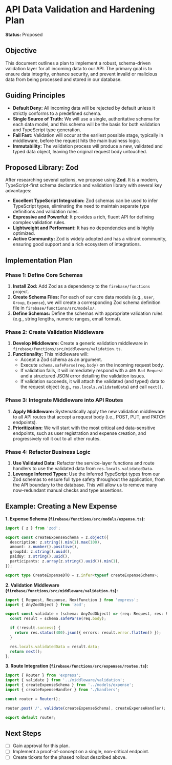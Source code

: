 # API Data Validation and Hardening Plan

**Status:** Proposed

## Objective

This document outlines a plan to implement a robust, schema-driven validation layer for all incoming data to our API. The primary goal is to ensure data integrity, enhance security, and prevent invalid or malicious data from being processed and stored in our database.

## Guiding Principles

- **Default Deny:** All incoming data will be rejected by default unless it strictly conforms to a predefined schema.
- **Single Source of Truth:** We will use a single, authoritative schema for each data model, and this schema will be the basis for both validation and TypeScript type generation.
- **Fail Fast:** Validation will occur at the earliest possible stage, typically in middleware, before the request hits the main business logic.
- **Immutability:** The validation process will produce a new, validated and typed data object, leaving the original request body untouched.

## Proposed Library: Zod

After researching several options, we propose using **Zod**. It is a modern, TypeScript-first schema declaration and validation library with several key advantages:

- **Excellent TypeScript Integration:** Zod schemas can be used to infer TypeScript types, eliminating the need to maintain separate type definitions and validation rules.
- **Expressive and Powerful:** It provides a rich, fluent API for defining complex validation rules.
- **Lightweight and Performant:** It has no dependencies and is highly optimized.
- **Active Community:** Zod is widely adopted and has a vibrant community, ensuring good support and a rich ecosystem of integrations.

## Implementation Plan

### Phase 1: Define Core Schemas

1.  **Install Zod:** Add Zod as a dependency to the `firebase/functions` project.
2.  **Create Schema Files:** For each of our core data models (e.g., `User`, `Group`, `Expense`), we will create a corresponding Zod schema definition file in `firebase/functions/src/models/`.
3.  **Define Schemas:** Define the schemas with appropriate validation rules (e.g., string lengths, numeric ranges, email format).

### Phase 2: Create Validation Middleware

1.  **Develop Middleware:** Create a generic validation middleware in `firebase/functions/src/middleware/validation.ts`.
2.  **Functionality:** This middleware will:
    -   Accept a Zod schema as an argument.
    -   Execute `schema.safeParse(req.body)` on the incoming request body.
    -   If validation fails, it will immediately respond with a `400 Bad Request` and a structured JSON error detailing the validation issues.
    -   If validation succeeds, it will attach the validated (and typed) data to the request object (e.g., `res.locals.validatedData`) and call `next()`.

### Phase 3: Integrate Middleware into API Routes

1.  **Apply Middleware:** Systematically apply the new validation middleware to all API routes that accept a request body (i.e., POST, PUT, and PATCH endpoints).
2.  **Prioritization:** We will start with the most critical and data-sensitive endpoints, such as user registration and expense creation, and progressively roll it out to all other routes.

### Phase 4: Refactor Business Logic

1.  **Use Validated Data:** Refactor the service-layer functions and route handlers to use the validated data from `res.locals.validatedData`.
2.  **Leverage Inferred Types:** Use the inferred TypeScript types from our Zod schemas to ensure full type safety throughout the application, from the API boundary to the database. This will allow us to remove many now-redundant manual checks and type assertions.

## Example: Creating a New Expense

**1. Expense Schema (`firebase/functions/src/models/expense.ts`):**

```typescript
import { z } from 'zod';

export const createExpenseSchema = z.object({
  description: z.string().min(1).max(100),
  amount: z.number().positive(),
  groupId: z.string().uuid(),
  paidBy: z.string().uuid(),
  participants: z.array(z.string().uuid()).min(1),
});

export type CreateExpenseDTO = z.infer<typeof createExpenseSchema>;
```

**2. Validation Middleware (`firebase/functions/src/middleware/validation.ts`):**

```typescript
import { Request, Response, NextFunction } from 'express';
import { AnyZodObject } from 'zod';

export const validate = (schema: AnyZodObject) => (req: Request, res: Response, next: NextFunction) => {
  const result = schema.safeParse(req.body);

  if (!result.success) {
    return res.status(400).json({ errors: result.error.flatten() });
  }

  res.locals.validatedData = result.data;
  return next();
};
```

**3. Route Integration (`firebase/functions/src/expenses/routes.ts`):**

```typescript
import { Router } from 'express';
import { validate } from '../middleware/validation';
import { createExpenseSchema } from '../models/expense';
import { createExpenseHandler } from './handlers';

const router = Router();

router.post('/', validate(createExpenseSchema), createExpenseHandler);

export default router;
```

## Next Steps

- [ ] Gain approval for this plan.
- [ ] Implement a proof-of-concept on a single, non-critical endpoint.
- [ ] Create tickets for the phased rollout described above.
